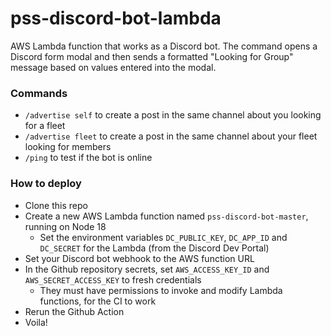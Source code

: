 # pss-discord-bot-lambda

AWS Lambda function that works as a Discord bot. The command opens a Discord form modal
and then sends a formatted "Looking for Group" message based on values entered into the modal.

### Commands
- `/advertise self` to create a post in the same channel about you looking for a fleet
- `/advertise fleet` to create a post in the same channel about your fleet looking for members
- `/ping` to test if the bot is online

### How to deploy
- Clone this repo
- Create a new AWS Lambda function named `pss-discord-bot-master`, running on Node 18
  - Set the environment variables `DC_PUBLIC_KEY`, `DC_APP_ID` and `DC_SECRET` for the Lambda (from the Discord Dev Portal)
- Set your Discord bot webhook to the AWS function URL
- In the Github repository secrets, set `AWS_ACCESS_KEY_ID` and `AWS_SECRET_ACCESS_KEY` to fresh credentials
  - They must have permissions to invoke and modify Lambda functions, for the CI to work
- Rerun the Github Action
- Voila!


